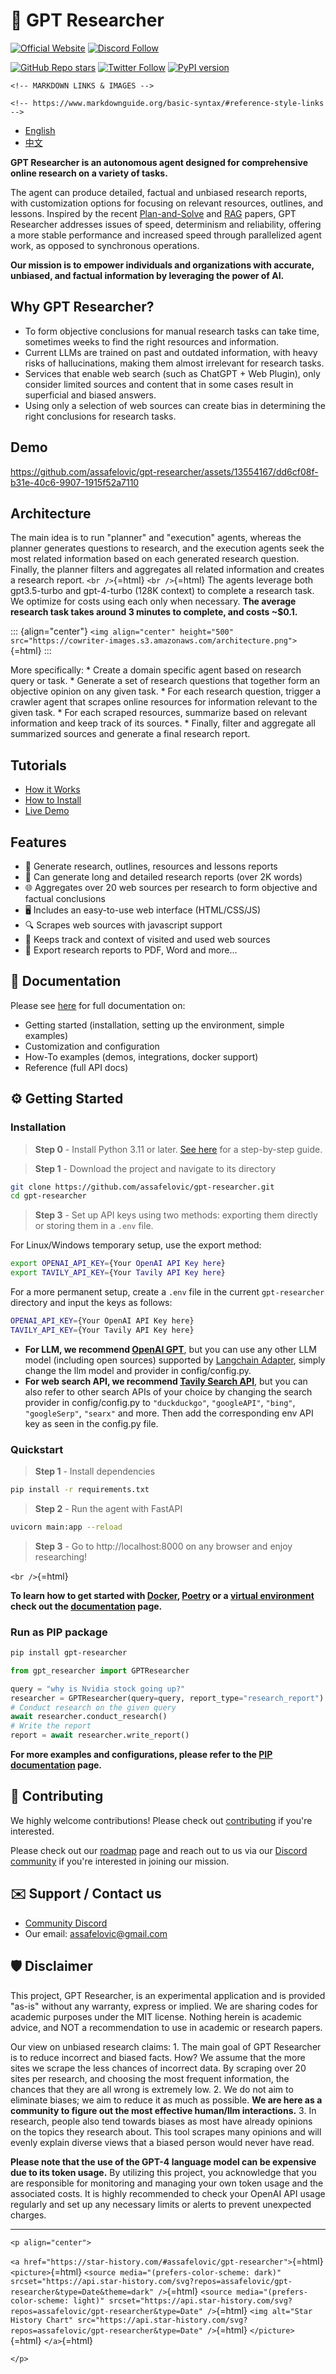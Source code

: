 # 🔎 GPT Researcher

[![Official
Website](https://img.shields.io/badge/Official%20Website-gptr.dev-blue?style=for-the-badge&logo=world&logoColor=white)](https://gptr.dev)
[![Discord
Follow](https://dcbadge.vercel.app/api/server/2pFkc83fRq?style=for-the-badge)](https://discord.com/invite/2pFkc83fRq)

[![GitHub Repo
stars](https://img.shields.io/github/stars/assafelovic/gpt-researcher?style=social)](https://github.com/assafelovic/gpt-researcher)
[![Twitter
Follow](https://img.shields.io/twitter/follow/assaf_elovic?style=social)](https://twitter.com/assaf_elovic)
[![PyPI
version](https://badge.fury.io/py/gpt-researcher.svg)](https://badge.fury.io/py/gpt-researcher)

```{=html}
<!-- MARKDOWN LINKS & IMAGES -->
```
```{=html}
<!-- https://www.markdownguide.org/basic-syntax/#reference-style-links -->
```
-   [English](README.md)
-   [中文](README-zh_CN.md)

**GPT Researcher is an autonomous agent designed for comprehensive
online research on a variety of tasks.**

The agent can produce detailed, factual and unbiased research reports,
with customization options for focusing on relevant resources, outlines,
and lessons. Inspired by the recent
[Plan-and-Solve](https://arxiv.org/abs/2305.04091) and
[RAG](https://arxiv.org/abs/2005.11401) papers, GPT Researcher addresses
issues of speed, determinism and reliability, offering a more stable
performance and increased speed through parallelized agent work, as
opposed to synchronous operations.

**Our mission is to empower individuals and organizations with accurate,
unbiased, and factual information by leveraging the power of AI.**

## Why GPT Researcher?

-   To form objective conclusions for manual research tasks can take
    time, sometimes weeks to find the right resources and information.
-   Current LLMs are trained on past and outdated information, with
    heavy risks of hallucinations, making them almost irrelevant for
    research tasks.
-   Services that enable web search (such as ChatGPT + Web Plugin), only
    consider limited sources and content that in some cases result in
    superficial and biased answers.
-   Using only a selection of web sources can create bias in determining
    the right conclusions for research tasks.

## Demo

https://github.com/assafelovic/gpt-researcher/assets/13554167/dd6cf08f-b31e-40c6-9907-1915f52a7110

## Architecture

The main idea is to run "planner" and "execution" agents, whereas the
planner generates questions to research, and the execution agents seek
the most related information based on each generated research question.
Finally, the planner filters and aggregates all related information and
creates a research report. `<br />`{=html} `<br />`{=html} The agents
leverage both gpt3.5-turbo and gpt-4-turbo (128K context) to complete a
research task. We optimize for costs using each only when necessary.
**The average research task takes around 3 minutes to complete, and
costs \~\$0.1.**

::: {align="center"}
`<img align="center" height="500" src="https://cowriter-images.s3.amazonaws.com/architecture.png">`{=html}
:::

More specifically: \* Create a domain specific agent based on research
query or task. \* Generate a set of research questions that together
form an objective opinion on any given task. \* For each research
question, trigger a crawler agent that scrapes online resources for
information relevant to the given task. \* For each scraped resources,
summarize based on relevant information and keep track of its sources.
\* Finally, filter and aggregate all summarized sources and generate a
final research report.

## Tutorials

-   [How it Works](https://docs.tavily.com/blog/building-gpt-researcher)
-   [How to
    Install](https://www.loom.com/share/04ebffb6ed2a4520a27c3e3addcdde20?sid=da1848e8-b1f1-42d1-93c3-5b0b9c3b24ea)
-   [Live
    Demo](https://www.loom.com/share/6a3385db4e8747a1913dd85a7834846f?sid=a740fd5b-2aa3-457e-8fb7-86976f59f9b8)

## Features

-   📝 Generate research, outlines, resources and lessons reports
-   📜 Can generate long and detailed research reports (over 2K words)
-   🌐 Aggregates over 20 web sources per research to form objective and
    factual conclusions
-   🖥️ Includes an easy-to-use web interface (HTML/CSS/JS)
-   🔍 Scrapes web sources with javascript support
-   📂 Keeps track and context of visited and used web sources
-   📄 Export research reports to PDF, Word and more...

## 📖 Documentation

Please see
[here](https://docs.tavily.com/docs/gpt-researcher/getting-started) for
full documentation on:

-   Getting started (installation, setting up the environment, simple
    examples)
-   Customization and configuration
-   How-To examples (demos, integrations, docker support)
-   Reference (full API docs)

## ⚙️ Getting Started

### Installation

> **Step 0** - Install Python 3.11 or later. [See
> here](https://www.tutorialsteacher.com/python/install-python) for a
> step-by-step guide.

> **Step 1** - Download the project and navigate to its directory

``` bash
git clone https://github.com/assafelovic/gpt-researcher.git
cd gpt-researcher
```

> **Step 3** - Set up API keys using two methods: exporting them
> directly or storing them in a `.env` file.

For Linux/Windows temporary setup, use the export method:

``` bash
export OPENAI_API_KEY={Your OpenAI API Key here}
export TAVILY_API_KEY={Your Tavily API Key here}
```

For a more permanent setup, create a `.env` file in the current
`gpt-researcher` directory and input the keys as follows:

``` bash
OPENAI_API_KEY={Your OpenAI API Key here}
TAVILY_API_KEY={Your Tavily API Key here}
```

-   **For LLM, we recommend [OpenAI
    GPT](https://platform.openai.com/docs/guides/gpt)**, but you can use
    any other LLM model (including open sources) supported by [Langchain
    Adapter](https://python.langchain.com/docs/integrations/adapters/openai/),
    simply change the llm model and provider in config/config.py.
-   **For web search API, we recommend [Tavily Search
    API](https://app.tavily.com)**, but you can also refer to other
    search APIs of your choice by changing the search provider in
    config/config.py to `"duckduckgo"`, `"googleAPI"`, `"bing"`,
    `"googleSerp"`, `"searx"` and more. Then add the corresponding env
    API key as seen in the config.py file.

### Quickstart

> **Step 1** - Install dependencies

``` bash
pip install -r requirements.txt
```

> **Step 2** - Run the agent with FastAPI

``` bash
uvicorn main:app --reload
```

> **Step 3** - Go to http://localhost:8000 on any browser and enjoy
> researching!

`<br />`{=html}

**To learn how to get started with
[Docker](https://docs.tavily.com/docs/gpt-researcher/getting-started#try-it-with-docker),
[Poetry](https://docs.tavily.com/docs/gpt-researcher/getting-started#poetry)
or a [virtual
environment](https://docs.tavily.com/docs/gpt-researcher/getting-started#virtual-environment)
check out the
[documentation](https://docs.tavily.com/docs/gpt-researcher/getting-started)
page.**

### Run as PIP package

``` bash
pip install gpt-researcher
```

``` python
from gpt_researcher import GPTResearcher

query = "why is Nvidia stock going up?"
researcher = GPTResearcher(query=query, report_type="research_report")
# Conduct research on the given query
await researcher.conduct_research()
# Write the report
report = await researcher.write_report()
```

**For more examples and configurations, please refer to the [PIP
documentation](https://docs.tavily.com/docs/gpt-researcher/pip-package)
page.**

## 🚀 Contributing

We highly welcome contributions! Please check out
[contributing](CONTRIBUTING.md) if you're interested.

Please check out our
[roadmap](https://trello.com/b/3O7KBePw/gpt-researcher-roadmap) page and
reach out to us via our [Discord
community](https://discord.gg/2pFkc83fRq) if you're interested in
joining our mission.

## ✉️ Support / Contact us

-   [Community Discord](https://discord.gg/spBgZmm3Xe)
-   Our email: assafelovic@gmail.com

## 🛡 Disclaimer

This project, GPT Researcher, is an experimental application and is
provided "as-is" without any warranty, express or implied. We are
sharing codes for academic purposes under the MIT license. Nothing
herein is academic advice, and NOT a recommendation to use in academic
or research papers.

Our view on unbiased research claims: 1. The main goal of GPT Researcher
is to reduce incorrect and biased facts. How? We assume that the more
sites we scrape the less chances of incorrect data. By scraping over 20
sites per research, and choosing the most frequent information, the
chances that they are all wrong is extremely low. 2. We do not aim to
eliminate biases; we aim to reduce it as much as possible. **We are here
as a community to figure out the most effective human/llm
interactions.** 3. In research, people also tend towards biases as most
have already opinions on the topics they research about. This tool
scrapes many opinions and will evenly explain diverse views that a
biased person would never have read.

**Please note that the use of the GPT-4 language model can be expensive
due to its token usage.** By utilizing this project, you acknowledge
that you are responsible for monitoring and managing your own token
usage and the associated costs. It is highly recommended to check your
OpenAI API usage regularly and set up any necessary limits or alerts to
prevent unexpected charges.

------------------------------------------------------------------------

```{=html}
<p align="center">
```
`<a href="https://star-history.com/#assafelovic/gpt-researcher">`{=html}
`<picture>`{=html}
`<source media="(prefers-color-scheme: dark)" srcset="https://api.star-history.com/svg?repos=assafelovic/gpt-researcher&type=Date&theme=dark" />`{=html}
`<source media="(prefers-color-scheme: light)" srcset="https://api.star-history.com/svg?repos=assafelovic/gpt-researcher&type=Date" />`{=html}
`<img alt="Star History Chart" src="https://api.star-history.com/svg?repos=assafelovic/gpt-researcher&type=Date" />`{=html}
`</picture>`{=html} `</a>`{=html}
```{=html}
</p>
```
